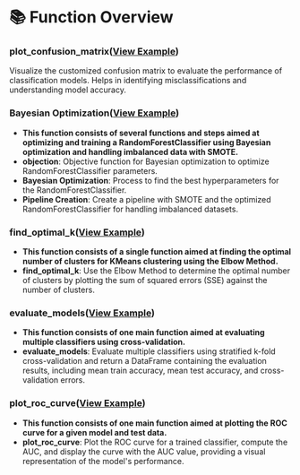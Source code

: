 #  📚 Function Overview

### plot_confusion_matrix([View Example](https://github.com/Eric-Chung-0511/Learning-Record/blob/main/General%20Helpers/Examples/plot_confusion_matrix_example.ipynb))
Visualize the customized confusion matrix to evaluate the performance of classification models. Helps in identifying misclassifications and understanding model accuracy.

### Bayesian Optimization([View Example](https://github.com/Eric-Chung-0511/Learning-Record/blob/main/Data%20Science%20Projects/Loan%20Prediction/Loan%20Prediction%20_Eric.ipynb))
- **This function consists of several functions and steps aimed at optimizing and training a RandomForestClassifier using Bayesian optimization and handling imbalanced data with SMOTE.**
- **objection**: Objective function for Bayesian optimization to optimize RandomForestClassifier parameters.
- **Bayesian Optimization**: Process to find the best hyperparameters for the RandomForestClassifier.
- **Pipeline Creation**: Create a pipeline with SMOTE and the optimized RandomForestClassifier for handling imbalanced datasets.

### find_optimal_k([View Example](https://github.com/Eric-Chung-0511/Learning-Record/blob/main/Data%20Science%20Projects/E-Commerce/E-Commerce%20Cluster%20_Eric.ipynb))
- **This function consists of a single function aimed at finding the optimal number of clusters for KMeans clustering using the Elbow Method.**
- **find_optimal_k**: Use the Elbow Method to determine the optimal number of clusters by plotting the sum of squared errors (SSE) against the number of clusters.

### evaluate_models([View Example](https://github.com/Eric-Chung-0511/Learning-Record/blob/main/Data%20Science%20Projects/Music%20Genre/Music%20Classification_Eric.ipynb))
- **This function consists of one main function aimed at evaluating multiple classifiers using cross-validation.**
- **evaluate_models**: Evaluate multiple classifiers using stratified k-fold cross-validation and return a DataFrame containing the evaluation results, including mean train accuracy, mean test accuracy, and cross-validation errors.

### plot_roc_curve([View Example](https://github.com/Eric-Chung-0511/Learning-Record/blob/main/Data%20Science%20Projects/Loan%20Prediction/Loan%20Prediction%20_Eric.ipynb))
- **This function consists of one main function aimed at plotting the ROC curve for a given model and test data.**
- **plot_roc_curve**: Plot the ROC curve for a trained classifier, compute the AUC, and display the curve with the AUC value, providing a visual representation of the model's performance.






